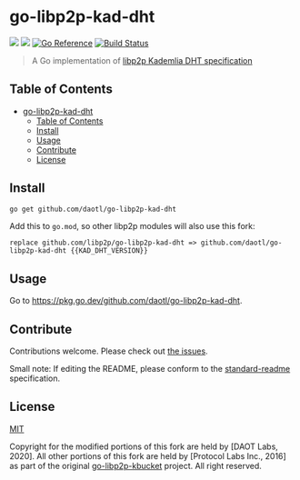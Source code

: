 # go-libp2p-kad-dht

[![](https://img.shields.io/badge/made%20by-Protocol%20Labs-blue.svg?style=flat-square)](https://protocol.ai)
[![](https://img.shields.io/badge/project-DAOT-red.svg?style=flat-square)](https://daot.io)
[![Go Reference](https://pkg.go.dev/badge/github.com/daotl/go-libp2p-kad-dht.svg)](https://pkg.go.dev/github.com/daotl/go-libp2p-kad-dht)
[![Build Status](https://travis-ci.org/daotl/go-libp2p-kad-dht.svg?branch=master)](https://travis-ci.org/daotl/go-libp2p-kad-dht)

> A Go implementation of [libp2p Kademlia DHT specification](https://github.com/libp2p/specs/tree/master/kad-dht)

## Table of Contents

- [go-libp2p-kad-dht](#go-libp2p-kad-dht)
  - [Table of Contents](#table-of-contents)
  - [Install](#install)
  - [Usage](#usage)
  - [Contribute](#contribute)
  - [License](#license)

## Install

```sh
go get github.com/daotl/go-libp2p-kad-dht
```

Add this to `go.mod`, so other libp2p modules will also use this fork:
```
replace github.com/libp2p/go-libp2p-kad-dht => github.com/daotl/go-libp2p-kad-dht {{KAD_DHT_VERSION}}
```

## Usage

Go to https://pkg.go.dev/github.com/daotl/go-libp2p-kad-dht.

## Contribute

Contributions welcome. Please check out [the issues](https://github.com/daotl/go-libp2p-kad-dht/issues).

Small note: If editing the README, please conform to the [standard-readme](https://github.com/RichardLitt/standard-readme) specification.

## License

[MIT](LICENSE)

Copyright for the modified portions of this fork are held by [DAOT Labs, 2020].
All other portions of this fork are held by [Protocol Labs Inc., 2016] as part of the original [go-libp2p-kbucket](https://github.com/libp2p/go-libp2p-kbucket) project.
All right reserved.
